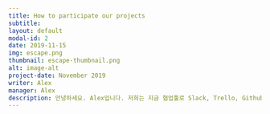 ```yaml
---
title: How to participate our projects
subtitle: 
layout: default
modal-id: 2
date: 2019-11-15
img: escape.png
thumbnail: escape-thumbnail.png
alt: image-alt
project-date: November 2019
writer: Alex
manager: Alex
description: 안녕하세요. Alex입니다. 저희는 지금 협업툴로 Slack, Trello, Github, Git 을 사용하고 있습니다. <br />하나라도 낯설 분들을 위해 작은 튜토리얼들을 준비했으니 너무 걱정마세요.<br />간단하게 설명을 드리자면,<br /> Slack은 팀원간의 소통을 위한 채팅방입니다.<br /> Trello는 프로젝트의 계획, 진행상황, 필요작업들에 대한 상세를 위해 다룹니다. <br /> Github는 Git을 통해 프로젝트를 관리, 코드리뷰등을 진행하고, <br />Git을 사용해 프로젝트를 진행하게 됩니다.<br /><br /> 다음 챕터부터는 실제 참여를 위한 실제 튜토리얼들을 준비했습니다! <br />
---
```

